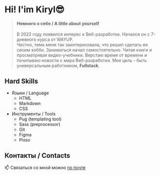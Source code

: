 # Hi! I'im Kiryl😎


> #### Немного о себе / A little about yourself 
> В 2022 году появился интерес к Веб-разработке. Начался он с 7-дневного курса от WAYUP.  
> Честно, тема меня так заинтерисовала, что решил сделать ее своим хобби. 
> Заниматься начал самостоятельно. Читая книги и просматривая видео-учебники.
> Верстаю время от времени и почитываю новости с мира Веб-разработки.
> Моя цель - быть универсальным работником, **Fullstack**.


## Hard Skills
* Языки / Language
  * HTML
  * Markdown
  * CSS
* Инструменты / Tools
  * Pug (templating tool)
  * Sass (preprocessor)
  * Git
  * Figma
  * Pixso
    
  
## Контакты / Contacts
📫 Связаться со мной можно [по почте](https://SSNAIPEROKK@GMAIL.COM)


<!---
ssnaip8e/ssnaip8e is a ✨ special ✨ repository because its `README.md` (this file) appears on your GitHub profile.
You can click the Preview link to take a look at your changes.
--->
